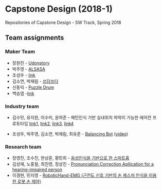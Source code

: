 # Capstone Design (2018-1)
Repositories of Capstone Design - SW Track, Spring 2018

## Team assignments

### Maker Team
* 장원진 - [Udonstory](https://github.com/Jangwonjin/udonstory)
* 박주영 - [ALSASA](https://github.com/jooyoung0525/ALSASA_project)
* 조성우 - [link](https://github.com/joswoo/Maker)
* 김소연, 박재림 - [쓰담쓰다](https://github.com/ParkJaeRim/MAKER)
* 신동익 - [Puzzle Drum](https://github.com/DonGikS/project_caps)
* 백승엽 -[link](https://github.com/BaekSeungYeop/Team_Project_Real_Final_Last)

### Industry team
* 김수민, 유지원, 이수미, 윤여준 - 패턴인식 기반 실내위치 파악이 가능한 에어컨 프로토타입
[link1](https://github.com/jiown917/industry_A_FaceDetect),
[link2](https://github.com/jiown917/industry_A_Hand_Gesture),
[link3](https://github.com/jiown917/industry_A_People_count),
[link4](https://github.com/jiown917/industry_A_People_count_2)

* 조성우, 박주영, 김소연, 박재림, 최유준 - [Balancing Bot](https://github.com/joswoo/Industry_B) ([video](https://youtu.be/iVVoLgYuxLA))

### Research team
* 장영진, 조수진, 한상훈, 황민희 - [음성인식을 기반으로 한 스마트홈](https://github.com/IncheonMakerB/capstone-design)
* 김성재, 노홍철, 최진영, 정상진 - [Pronunciation Correction Apllication for a hearing-impaired person](https://github.com/JungSangJin/jung-sang-jin)
* 이경현, 민지영 - [RoboticHand-EMG (근전도 신호 기반의 손 제스처 인식을 이용한 로봇 손 제어)](https://github.com/Jovinus/RoboticHand-EMG)
